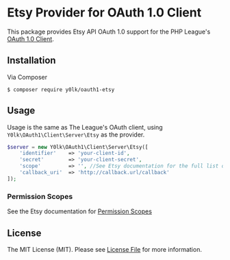 # Etsy Provider for OAuth 1.0 Client

This package provides Etsy API OAuth 1.0 support for the PHP League's [OAuth 1.0 Client](https://github.com/thephpleague/oauth1-client).

## Installation

Via Composer

```shell
$ composer require y0lk/oauth1-etsy
```

## Usage

Usage is the same as The League's OAuth client, using `Y0lk\OAuth1\Client\Server\Etsy` as the provider.

```php
$server = new Y0lk\OAuth1\Client\Server\Etsy([
    'identifier'   	=> 'your-client-id',
    'secret'       	=> 'your-client-secret',
    'scope'			=> '', //See Etsy documentation for the full list of permission scopes
    'callback_uri' 	=> 'http://callback.url/callback'
]);
```

### Permission Scopes
See the Etsy documentation for [Permission Scopes](https://www.etsy.com/developers/documentation/getting_started/oauth#section_permission_scopes)


## License

The MIT License (MIT). Please see [License File](https://github.com/thephpleague/oauth1-client/blob/master/LICENSE) for more information.